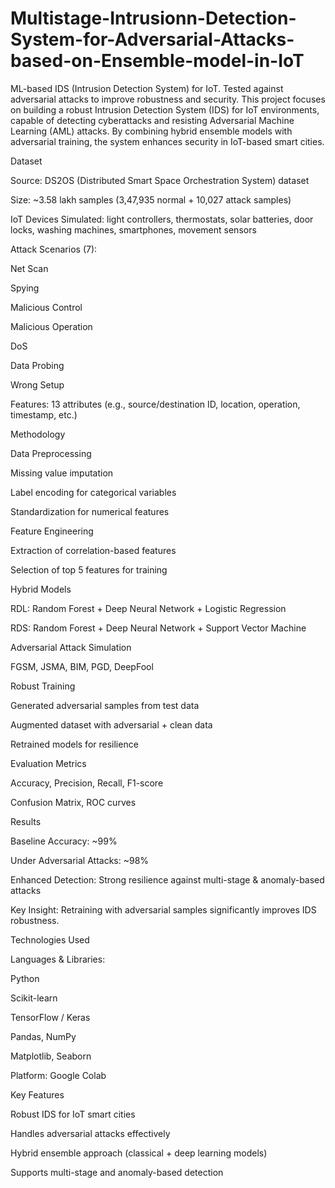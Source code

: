# Multistage-Intrusionn-Detection-System-for-Adversarial-Attacks-based-on-Ensemble-model-in-IoT
ML-based IDS (Intrusion Detection System) for IoT. Tested against adversarial attacks to improve robustness and security.
This project focuses on building a robust Intrusion Detection System (IDS) for IoT environments, capable of detecting cyberattacks and resisting Adversarial Machine Learning (AML) attacks. By combining hybrid ensemble models with adversarial training, the system enhances security in IoT-based smart cities.

Dataset

Source: DS2OS (Distributed Smart Space Orchestration System) dataset

Size: ~3.58 lakh samples (3,47,935 normal + 10,027 attack samples)

IoT Devices Simulated: light controllers, thermostats, solar batteries, door locks, washing machines, smartphones, movement sensors

Attack Scenarios (7):

Net Scan

Spying

Malicious Control

Malicious Operation

DoS

Data Probing

Wrong Setup

Features: 13 attributes (e.g., source/destination ID, location, operation, timestamp, etc.)

Methodology

Data Preprocessing

Missing value imputation

Label encoding for categorical variables

Standardization for numerical features

Feature Engineering

Extraction of correlation-based features

Selection of top 5 features for training

Hybrid Models

RDL: Random Forest + Deep Neural Network + Logistic Regression

RDS: Random Forest + Deep Neural Network + Support Vector Machine

Adversarial Attack Simulation

FGSM, JSMA, BIM, PGD, DeepFool

Robust Training

Generated adversarial samples from test data

Augmented dataset with adversarial + clean data

Retrained models for resilience

Evaluation Metrics

Accuracy, Precision, Recall, F1-score

Confusion Matrix, ROC curves

Results

Baseline Accuracy: ~99%

Under Adversarial Attacks: ~98%

Enhanced Detection: Strong resilience against multi-stage & anomaly-based attacks

Key Insight: Retraining with adversarial samples significantly improves IDS robustness.

Technologies Used

Languages & Libraries:

Python

Scikit-learn

TensorFlow / Keras

Pandas, NumPy

Matplotlib, Seaborn

Platform: Google Colab

Key Features

Robust IDS for IoT smart cities

Handles adversarial attacks effectively

Hybrid ensemble approach (classical + deep learning models)

Supports multi-stage and anomaly-based detection
